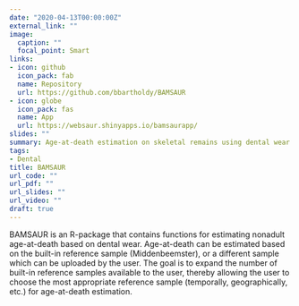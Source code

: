 ```yaml
---
date: "2020-04-13T00:00:00Z"
external_link: ""
image:
  caption: ""
  focal_point: Smart
links:
- icon: github
  icon_pack: fab
  name: Repository
  url: https://github.com/bbartholdy/BAMSAUR
- icon: globe
  icon_pack: fas
  name: App
  url: https://websaur.shinyapps.io/bamsaurapp/
slides: ""
summary: Age-at-death estimation on skeletal remains using dental wear. 
tags:
- Dental
title: BAMSAUR
url_code: ""
url_pdf: ""
url_slides: ""
url_video: ""
draft: true
---
```


BAMSAUR is an R-package that contains functions for estimating nonadult age-at-death based on dental wear. Age-at-death can be estimated based on the built-in reference sample (Middenbeemster), or a different sample which can be uploaded by the user. The goal is to expand the number of built-in reference samples available to the user, thereby allowing the user to choose the most appropriate reference sample (temporally, geographically, etc.) for age-at-death estimation.